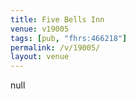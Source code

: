 ```yaml
---
title: Five Bells Inn
venue: v19005
tags: [pub, "fhrs:466218"]
permalink: /v/19005/
layout: venue
---
```

null